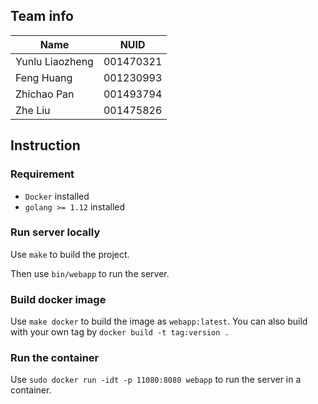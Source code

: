 ## Team info

|Name           |NUID     |
|---------------|---------|
|Yunlu Liaozheng|001470321|
|Feng Huang     |001230993|
|Zhichao Pan    |001493794|
|Zhe Liu        |001475826|

## Instruction

### Requirement

* `Docker` installed
* `golang >= 1.12` installed

### Run server locally

Use `make` to build the project.

Then use `bin/webapp` to run the server.

### Build docker image

Use `make docker` to build the image as `webapp:latest`. You can also build with your own tag by `docker build -t tag:version .`

### Run the container

Use `sudo docker run -idt -p 11080:8080 webapp` to run the server in a container.
